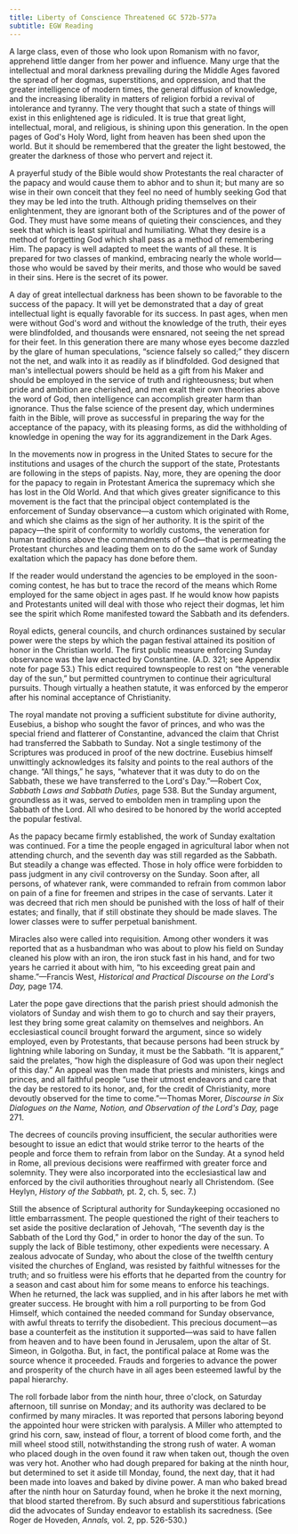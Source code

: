 ```yaml
---
title: Liberty of Conscience Threatened GC 572b-577a
subtitle: EGW Reading
---
```


A large class, even of those who look upon Romanism with no favor, apprehend little danger from her power and influence. Many urge that the intellectual and moral darkness prevailing during the Middle Ages favored the spread of her dogmas, superstitions, and oppression, and that the greater intelligence of modern times, the general diffusion of knowledge, and the increasing liberality in matters of religion forbid a revival of intolerance and tyranny. The very thought that such a state of things will exist in this enlightened age is ridiculed. It is true that great light, intellectual, moral, and religious, is shining upon this generation. In the open pages of God's Holy Word, light from heaven has been shed upon the world. But it should be remembered that the greater the light bestowed, the greater the darkness of those who pervert and reject it.

A prayerful study of the Bible would show Protestants the real character of the papacy and would cause them to abhor and to shun it; but many are so wise in their own conceit that they feel no need of humbly seeking God that they may be led into the truth. Although priding themselves on their enlightenment, they are ignorant both of the Scriptures and of the power of God. They must have some means of quieting their consciences, and they seek that which is least spiritual and humiliating. What they desire is a method of forgetting God which shall pass as a method of remembering Him. The papacy is well adapted to meet the wants of all these. It is prepared for two classes of mankind, embracing nearly the whole world—those who would be saved by their merits, and those who would be saved in their sins. Here is the secret of its power.

A day of great intellectual darkness has been shown to be favorable to the success of the papacy. It will yet be demonstrated that a day of great intellectual light is equally favorable for its success. In past ages, when men were without God's word and without the knowledge of the truth, their eyes were blindfolded, and thousands were ensnared, not seeing the net spread for their feet. In this generation there are many whose eyes become dazzled by the glare of human speculations, “science falsely so called;” they discern not the net, and walk into it as readily as if blindfolded. God designed that man's intellectual powers should be held as a gift from his Maker and should be employed in the service of truth and righteousness; but when pride and ambition are cherished, and men exalt their own theories above the word of God, then intelligence can accomplish greater harm than ignorance. Thus the false science of the present day, which undermines faith in the Bible, will prove as successful in preparing the way for the acceptance of the papacy, with its pleasing forms, as did the withholding of knowledge in opening the way for its aggrandizement in the Dark Ages.

In the movements now in progress in the United States to secure for the institutions and usages of the church the support of the state, Protestants are following in the steps of papists. Nay, more, they are opening the door for the papacy to regain in Protestant America the supremacy which she has lost in the Old World. And that which gives greater significance to this movement is the fact that the principal object contemplated is the enforcement of Sunday observance—a custom which originated with Rome, and which she claims as the sign of her authority. It is the spirit of the papacy—the spirit of conformity to worldly customs, the veneration for human traditions above the commandments of God—that is permeating the Protestant churches and leading them on to do the same work of Sunday exaltation which the papacy has done before them.

If the reader would understand the agencies to be employed in the soon-coming contest, he has but to trace the record of the means which Rome employed for the same object in ages past. If he would know how papists and Protestants united will deal with those who reject their dogmas, let him see the spirit which Rome manifested toward the Sabbath and its defenders.

Royal edicts, general councils, and church ordinances sustained by secular power were the steps by which the pagan festival attained its position of honor in the Christian world. The first public measure enforcing Sunday observance was the law enacted by Constantine. (A.D. 321; see Appendix note for page 53.) This edict required townspeople to rest on “the venerable day of the sun,” but permitted countrymen to continue their agricultural pursuits. Though virtually a heathen statute, it was enforced by the emperor after his nominal acceptance of Christianity.

The royal mandate not proving a sufficient substitute for divine authority, Eusebius, a bishop who sought the favor of princes, and who was the special friend and flatterer of Constantine, advanced the claim that Christ had transferred the Sabbath to Sunday. Not a single testimony of the Scriptures was produced in proof of the new doctrine. Eusebius himself unwittingly acknowledges its falsity and points to the real authors of the change. “All things,” he says, “whatever that it was duty to do on the Sabbath, these we have transferred to the Lord's Day.”—Robert Cox, _Sabbath Laws and Sabbath Duties,_ page 538. But the Sunday argument, groundless as it was, served to embolden men in trampling upon the Sabbath of the Lord. All who desired to be honored by the world accepted the popular festival.

As the papacy became firmly established, the work of Sunday exaltation was continued. For a time the people engaged in agricultural labor when not attending church, and the seventh day was still regarded as the Sabbath. But steadily a change was effected. Those in holy office were forbidden to pass judgment in any civil controversy on the Sunday. Soon after, all persons, of whatever rank, were commanded to refrain from common labor on pain of a fine for freemen and stripes in the case of servants. Later it was decreed that rich men should be punished with the loss of half of their estates; and finally, that if still obstinate they should be made slaves. The lower classes were to suffer perpetual banishment.

Miracles also were called into requisition. Among other wonders it was reported that as a husbandman who was about to plow his field on Sunday cleaned his plow with an iron, the iron stuck fast in his hand, and for two years he carried it about with him, “to his exceeding great pain and shame.”—Francis West, _Historical and Practical Discourse on the Lord's Day,_ page 174.

Later the pope gave directions that the parish priest should admonish the violators of Sunday and wish them to go to church and say their prayers, lest they bring some great calamity on themselves and neighbors. An ecclesiastical council brought forward the argument, since so widely employed, even by Protestants, that because persons had been struck by lightning while laboring on Sunday, it must be the Sabbath. “It is apparent,” said the prelates, “how high the displeasure of God was upon their neglect of this day.” An appeal was then made that priests and ministers, kings and princes, and all faithful people “use their utmost endeavors and care that the day be restored to its honor, and, for the credit of Christianity, more devoutly observed for the time to come.”—Thomas Morer, _Discourse in Six Dialogues on the Name, Notion, and Observation of the Lord's Day,_ page 271.

The decrees of councils proving insufficient, the secular authorities were besought to issue an edict that would strike terror to the hearts of the people and force them to refrain from labor on the Sunday. At a synod held in Rome, all previous decisions were reaffirmed with greater force and solemnity. They were also incorporated into the ecclesiastical law and enforced by the civil authorities throughout nearly all Christendom. (See Heylyn, _History of the Sabbath,_ pt. 2, ch. 5, sec. 7.)

Still the absence of Scriptural authority for Sundaykeeping occasioned no little embarrassment. The people questioned the right of their teachers to set aside the positive declaration of Jehovah, “The seventh day is the Sabbath of the Lord thy God,” in order to honor the day of the sun. To supply the lack of Bible testimony, other expedients were necessary. A zealous advocate of Sunday, who about the close of the twelfth century visited the churches of England, was resisted by faithful witnesses for the truth; and so fruitless were his efforts that he departed from the country for a season and cast about him for some means to enforce his teachings. When he returned, the lack was supplied, and in his after labors he met with greater success. He brought with him a roll purporting to be from God Himself, which contained the needed command for Sunday observance, with awful threats to terrify the disobedient. This precious document—as base a counterfeit as the institution it supported—was said to have fallen from heaven and to have been found in Jerusalem, upon the altar of St. Simeon, in Golgotha. But, in fact, the pontifical palace at Rome was the source whence it proceeded. Frauds and forgeries to advance the power and prosperity of the church have in all ages been esteemed lawful by the papal hierarchy.

The roll forbade labor from the ninth hour, three o'clock, on Saturday afternoon, till sunrise on Monday; and its authority was declared to be confirmed by many miracles. It was reported that persons laboring beyond the appointed hour were stricken with paralysis. A Miller who attempted to grind his corn, saw, instead of flour, a torrent of blood come forth, and the mill wheel stood still, notwithstanding the strong rush of water. A woman who placed dough in the oven found it raw when taken out, though the oven was very hot. Another who had dough prepared for baking at the ninth hour, but determined to set it aside till Monday, found, the next day, that it had been made into loaves and baked by divine power. A man who baked bread after the ninth hour on Saturday found, when he broke it the next morning, that blood started therefrom. By such absurd and superstitious fabrications did the advocates of Sunday endeavor to establish its sacredness. (See Roger de Hoveden, _Annals,_ vol. 2, pp. 526-530.)